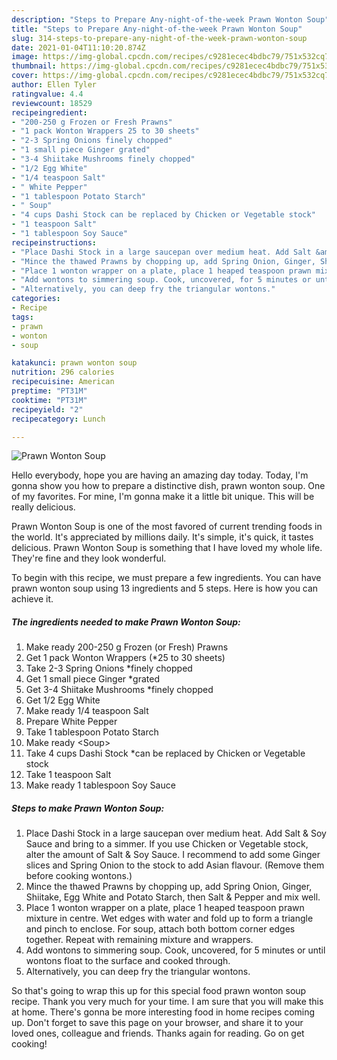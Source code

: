 ```yaml
---
description: "Steps to Prepare Any-night-of-the-week Prawn Wonton Soup"
title: "Steps to Prepare Any-night-of-the-week Prawn Wonton Soup"
slug: 314-steps-to-prepare-any-night-of-the-week-prawn-wonton-soup
date: 2021-01-04T11:10:20.874Z
image: https://img-global.cpcdn.com/recipes/c9281ecec4bdbc79/751x532cq70/prawn-wonton-soup-recipe-main-photo.jpg
thumbnail: https://img-global.cpcdn.com/recipes/c9281ecec4bdbc79/751x532cq70/prawn-wonton-soup-recipe-main-photo.jpg
cover: https://img-global.cpcdn.com/recipes/c9281ecec4bdbc79/751x532cq70/prawn-wonton-soup-recipe-main-photo.jpg
author: Ellen Tyler
ratingvalue: 4.4
reviewcount: 18529
recipeingredient:
- "200-250 g Frozen or Fresh Prawns"
- "1 pack Wonton Wrappers 25 to 30 sheets"
- "2-3 Spring Onions finely chopped"
- "1 small piece Ginger grated"
- "3-4 Shiitake Mushrooms finely chopped"
- "1/2 Egg White"
- "1/4 teaspoon Salt"
- " White Pepper"
- "1 tablespoon Potato Starch"
- " Soup"
- "4 cups Dashi Stock can be replaced by Chicken or Vegetable stock"
- "1 teaspoon Salt"
- "1 tablespoon Soy Sauce"
recipeinstructions:
- "Place Dashi Stock in a large saucepan over medium heat. Add Salt &amp; Soy Sauce and bring to a simmer. If you use Chicken or Vegetable stock, alter the amount of Salt &amp; Soy Sauce. I recommend to add some Ginger slices and Spring Onion to the stock to add Asian flavour. (Remove them before cooking wontons.)"
- "Mince the thawed Prawns by chopping up, add Spring Onion, Ginger, Shiitake, Egg White and Potato Starch, then Salt &amp; Pepper and mix well."
- "Place 1 wonton wrapper on a plate, place 1 heaped teaspoon prawn mixture in centre. Wet edges with water and fold up to form a triangle and pinch to enclose. For soup, attach both bottom corner edges together. Repeat with remaining mixture and wrappers."
- "Add wontons to simmering soup. Cook, uncovered, for 5 minutes or until wontons float to the surface and cooked through."
- "Alternatively, you can deep fry the triangular wontons."
categories:
- Recipe
tags:
- prawn
- wonton
- soup

katakunci: prawn wonton soup 
nutrition: 296 calories
recipecuisine: American
preptime: "PT31M"
cooktime: "PT31M"
recipeyield: "2"
recipecategory: Lunch

---
```



![Prawn Wonton Soup](https://img-global.cpcdn.com/recipes/c9281ecec4bdbc79/751x532cq70/prawn-wonton-soup-recipe-main-photo.jpg)

Hello everybody, hope you are having an amazing day today. Today, I'm gonna show you how to prepare a distinctive dish, prawn wonton soup. One of my favorites. For mine, I'm gonna make it a little bit unique. This will be really delicious.



Prawn Wonton Soup is one of the most favored of current trending foods in the world. It's appreciated by millions daily. It's simple, it's quick, it tastes delicious. Prawn Wonton Soup is something that I have loved my whole life. They're fine and they look wonderful.


To begin with this recipe, we must prepare a few ingredients. You can have prawn wonton soup using 13 ingredients and 5 steps. Here is how you can achieve it.

<!--inarticleads1-->

##### The ingredients needed to make Prawn Wonton Soup:

1. Make ready 200-250 g Frozen (or Fresh) Prawns
1. Get 1 pack Wonton Wrappers (*25 to 30 sheets)
1. Take 2-3 Spring Onions *finely chopped
1. Get 1 small piece Ginger *grated
1. Get 3-4 Shiitake Mushrooms *finely chopped
1. Get 1/2 Egg White
1. Make ready 1/4 teaspoon Salt
1. Prepare  White Pepper
1. Take 1 tablespoon Potato Starch
1. Make ready  &lt;Soup&gt;
1. Take 4 cups Dashi Stock *can be replaced by Chicken or Vegetable stock
1. Take 1 teaspoon Salt
1. Make ready 1 tablespoon Soy Sauce




<!--inarticleads2-->

##### Steps to make Prawn Wonton Soup:

1. Place Dashi Stock in a large saucepan over medium heat. Add Salt &amp; Soy Sauce and bring to a simmer. If you use Chicken or Vegetable stock, alter the amount of Salt &amp; Soy Sauce. I recommend to add some Ginger slices and Spring Onion to the stock to add Asian flavour. (Remove them before cooking wontons.)
1. Mince the thawed Prawns by chopping up, add Spring Onion, Ginger, Shiitake, Egg White and Potato Starch, then Salt &amp; Pepper and mix well.
1. Place 1 wonton wrapper on a plate, place 1 heaped teaspoon prawn mixture in centre. Wet edges with water and fold up to form a triangle and pinch to enclose. For soup, attach both bottom corner edges together. Repeat with remaining mixture and wrappers.
1. Add wontons to simmering soup. Cook, uncovered, for 5 minutes or until wontons float to the surface and cooked through.
1. Alternatively, you can deep fry the triangular wontons.




So that's going to wrap this up for this special food prawn wonton soup recipe. Thank you very much for your time. I am sure that you will make this at home. There's gonna be more interesting food in home recipes coming up. Don't forget to save this page on your browser, and share it to your loved ones, colleague and friends. Thanks again for reading. Go on get cooking!
